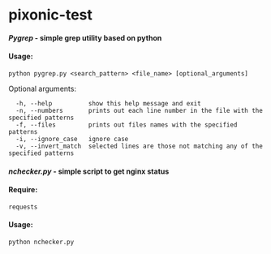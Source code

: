 # pixonic-test

#### ***Pygrep***  - simple grep utility based on python

#### Usage:
```
python pygrep.py <search_pattern> <file_name> [optional_arguments]
```
Optional arguments:
```
  -h, --help          show this help message and exit
  -n, --numbers       prints out each line number in the file with the specified patterns
  -f, --files         prints out files names with the specified patterns
  -i, --ignore_case   ignore case
  -v, --invert_match  selected lines are those not matching any of the specified patterns
```

#### ***nchecker.py***  - simple script to get nginx status
#### Require:
```
requests
```
#### Usage:
```
python nchecker.py
```